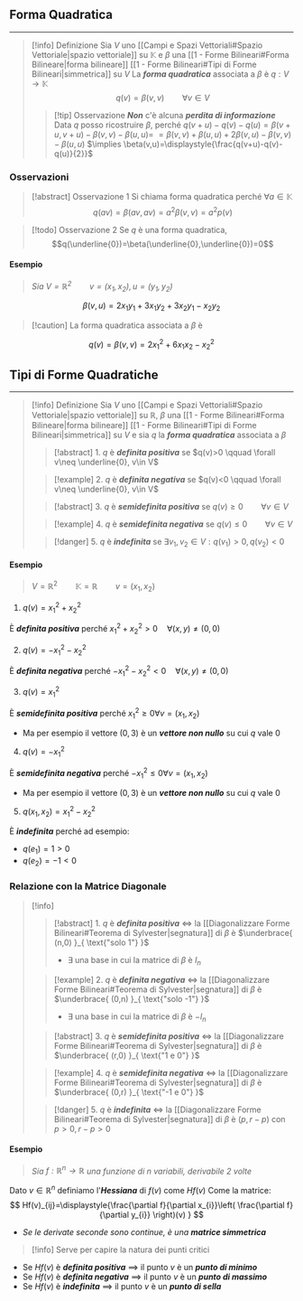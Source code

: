 ## Forma Quadratica
---
>[!info] Definizione
>Sia $V$ uno [[Campi e Spazi Vettoriali#Spazio Vettoriale|spazio vettoriale]] su $\mathbb{K}$ e $\beta$ una [[1 - Forme Bilineari#Forma Bilineare|forma bilineare]] [[1 - Forme Bilineari#Tipi di Forme Bilineari|simmetrica]] su $V$
>La ***forma quadratica*** associata a $\beta$ è $q:V\to\mathbb{K}$
>$$q(v)=\beta(v,v) \qquad \forall v \in V$$
>>[!tip] Osservazione
>>***Non*** c'è alcuna ***perdita di informazione***
>>Data $q$ posso ricostruire $\beta$, perché 
>>$q(v+u)-q(v)-q(u)=\beta(v+u,v+u)-\beta(v,v)-\beta(u,u)=$
>>$=\beta(v,v)+\beta(u,u)+2\beta(v,u)-\beta(v,v)-\beta(u,u)$
>>$\implies \beta(v,u)=\displaystyle{\frac{q(v+u)-q(v)-q(u)}{2}}$

### Osservazioni
>[!abstract] Osservazione 1
>Si chiama forma quadratica perché $\forall a \in\mathbb{K}$
>$$q(av)=\beta(av,av)=a^2\beta(v,v)=a^2p(v)$$

>[!todo] Osservazione 2
>Se $q$ è una forma quadratica,
>$$q(\underline{0})=\beta(\underline{0},\underline{0})=0$$
#### Esempio
>*Sia $V=\mathbb{R}^2 \qquad v=(x_{1},x_{2}),u=(y_{1},y_{2})$*

$$
\beta(v,u)=2x_{1}y_{1}+3x_{1}y_{2}+3x_{2}y_{1}-x_{2}y_{2}
$$
>[!caution] La forma quadratica associata a $\beta$ è

$$
q(v)=\beta(v,v)=2x_{1}^2+6x_{1}x_{2}-x_{2}^2
$$
## Tipi di Forme Quadratiche
---
>[!info] Definizione
>Sia $V$ uno [[Campi e Spazi Vettoriali#Spazio Vettoriale|spazio vettoriale]] su $\mathbb{R}$, $\beta$ una [[1 - Forme Bilineari#Forma Bilineare|forma bilineare]] [[1 - Forme Bilineari#Tipi di Forme Bilineari|simmetrica]] su $V$ e sia $q$ la ***forma quadratica*** associata a $\beta$
>>[!abstract] $1.$
>>$q$ è ***definita positiva*** se $q(v)>0 \qquad \forall v\neq \underline{0}, v\in V$
>
>>[!example] $2.$
>>$q$ è ***definita negativa*** se $q(v)<0 \qquad \forall v\neq \underline{0}, v\in V$
>
>>[!abstract] $3.$
>>$q$ è ***semidefinita positiva*** se $q(v)\geq0 \qquad\forall v\in V$
>
>>[!example] $4.$
>>$q$ è ***semidefinita negativa*** se $q(v)\leq0 \qquad\forall v\in V$
>
>>[!danger] $5.$
>>$q$ è ***indefinita*** se $\exists v_{1},v_{2}\in V:q(v_{1})>0,q(v_{2})<0$

#### Esempio
>$V=\mathbb{R}^2 \qquad \mathbb{K=\mathbb{R}} \qquad v=(x_{1},x_{2})$

1. $q(v)=x_{1}^2+x_{2}^2$

 È ***definita positiva*** perché $x_{1}^2+x_{2}^2>0\quad\forall(x,y)\neq(0,0)$

2. $q(v)=-x_{1}^2-x_{2}^2$

 È ***definita negativa*** perché $-x_{1}^2-x_{2}^2<0\quad\forall(x,y)\neq(0,0)$

3. $q(v)=x_{1}^2$

È ***semidefinita positiva*** perché $x_{1}^2\geq 0 \forall v=(x_{1},x_{2})$
- Ma per esempio il vettore $(0,3)$ è un ***vettore non nullo*** su cui $q$ vale $0$

4. $q(v)=-x_{1}^2$

È ***semidefinita negativa*** perché $-x_{1}^2\leq 0 \forall v=(x_{1},x_{2})$
- Ma per esempio il vettore $(0,3)$ è un ***vettore non nullo*** su cui $q$ vale $0$

5. $q(x_{1},x_{2})=x_{1}^2-x_{2}^2$

È ***indefinita*** perché ad esempio:
- $q(e_{1})=1>0$
- $q(e_{2})=-1<0$


### Relazione con la Matrice Diagonale
>[!info] ‎ 
>>[!abstract] $1.$
>>$q$ è ***definita positiva*** $\iff$ la [[Diagonalizzare Forme Bilineari#Teorema di Sylvester|segnatura]] di $\beta$ è $\underbrace{ (n,0) }_{ \text{"solo 1"} }$
>>- $\exists$ una base in cui la matrice di $\beta$ è $I_{n}$
>
>>[!example] $2.$
>>$q$ è ***definita negativa*** $\iff$ la [[Diagonalizzare Forme Bilineari#Teorema di Sylvester|segnatura]] di $\beta$ è $\underbrace{ (0,n) }_{ \text{"solo -1"} }$
>>- $\exists$ una base in cui la matrice di $\beta$ è $-I_{n}$
>
>>[!abstract] $3.$
>>$q$ è ***semidefinita positiva*** $\iff$ la [[Diagonalizzare Forme Bilineari#Teorema di Sylvester|segnatura]] di $\beta$ è $\underbrace{ (r,0) }_{ \text{"1 e 0"} }$
>
>>[!example] $4.$
>>$q$ è ***semidefinita negativa*** $\iff$ la [[Diagonalizzare Forme Bilineari#Teorema di Sylvester|segnatura]] di $\beta$ è $\underbrace{ (0,r) }_{ \text{"-1 e 0"} }$
>
>>[!danger] $5.$
>>$q$ è ***indefinita*** $\iff$ la [[Diagonalizzare Forme Bilineari#Teorema di Sylvester|segnatura]] di $\beta$ è $(p,r-p)$ con $p>0,r-p>0$

#### Esempio
>*Sia $f:\mathbb{R}^n\to\mathbb{R}$ una funzione di $n$ variabili, derivabile $2$ volte*

Dato $v\in\mathbb{R}^n$ definiamo l'***Hessiana*** di $f(v)$ come $Hf(v)$
Come la matrice:
$$
Hf(v)_{ij}=\displaystyle{\frac{\partial f}{\partial x_{i}}\left( \frac{\partial f}{\partial y_{i}} \right)(v) }
$$
- *Se le derivate seconde sono continue, è una* ***matrice simmetrica***

>[!info] Serve per capire la natura dei punti critici

- Se $Hf(v)$ è ***definita positiva*** $\implies$ il punto $v$ è un ***punto di minimo***
- Se $Hf(v)$ è ***definita negativa*** $\implies$ il punto $v$ è un ***punto di massimo***
- Se $Hf(v)$ è ***indefinita*** $\implies$ il punto $v$ è un ***punto di sella***